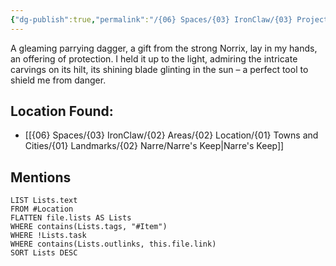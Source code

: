 ```yaml
---
{"dg-publish":true,"permalink":"/{06} Spaces/{03} IronClaw/{03} Projects/{02} Item/{01} Inventory/Main Gauche/","title":"Main Gauche"}
---
```


<!--A parrying dagger. A gift from Norrix to better protect myself.-->

A gleaming parrying dagger, a gift from the strong Norrix, lay in my hands, an offering of protection. I held it up to the light, admiring the intricate carvings on its hilt, its shining blade glinting in the sun – a perfect tool to shield me from danger.

## Location Found:

- [[{06} Spaces/{03} IronClaw/{02} Areas/{02} Location/{01} Towns and Cities/{01} Landmarks/{02} Narre/Narre's Keep\|Narre's Keep]]

## Mentions

```dataview
LIST Lists.text
FROM #Location
FLATTEN file.lists AS Lists
WHERE contains(Lists.tags, "#Item")
WHERE !Lists.task
WHERE contains(Lists.outlinks, this.file.link)
SORT Lists DESC
```
